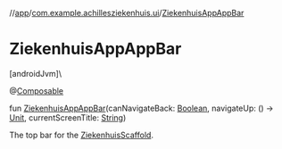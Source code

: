 //[app](../../index.md)/[com.example.achillesziekenhuis.ui](index.md)/[ZiekenhuisAppAppBar](-ziekenhuis-app-app-bar.md)

# ZiekenhuisAppAppBar

[androidJvm]\

@[Composable](https://developer.android.com/reference/kotlin/androidx/compose/runtime/Composable.html)

fun [ZiekenhuisAppAppBar](-ziekenhuis-app-app-bar.md)(canNavigateBack: [Boolean](https://kotlinlang.org/api/latest/jvm/stdlib/kotlin/-boolean/index.html), navigateUp: () -&gt; [Unit](https://kotlinlang.org/api/latest/jvm/stdlib/kotlin/-unit/index.html), currentScreenTitle: [String](https://kotlinlang.org/api/latest/jvm/stdlib/kotlin/-string/index.html))

The top bar for the [ZiekenhuisScaffold](-ziekenhuis-scaffold.md).
